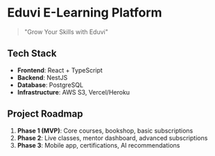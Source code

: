 # Eduvi E-Learning Platform

> "Grow Your Skills with Eduvi"

## Tech Stack
- **Frontend**: React + TypeScript
- **Backend**: NestJS
- **Database**: PostgreSQL
- **Infrastructure**: AWS S3, Vercel/Heroku

## Project Roadmap
1. **Phase 1 (MVP)**: Core courses, bookshop, basic subscriptions
2. **Phase 2**: Live classes, mentor dashboard, advanced subscriptions
3. **Phase 3**: Mobile app, certifications, AI recommendations